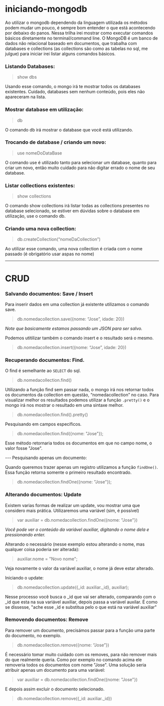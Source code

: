 # iniciando-mongodb

Ao utilizar o mongodb dependendo da linguagem utilizada os métodos podem mudar um pouco, é sempre bom entender o que está acontecendo por debaixo do panos. Nessa trilha irei mostrar como executar comandos básicos diretamente no terminal/command line.
O MongoDB é um banco de dados não relacional baseado em documentos, que trabalha com databases e collections (as collections são como as tabelas no sql, me julgue) para iniciar irei listar alguns comandos básicos.

### Listando Databases:

> show dbs

Usando esse comando, o mongo irá te mostrar todos os databases existentes. Cuidado, databases sem nenhum conteúdo, pois eles  não apareceram na lista.

### Mostrar database em utilização:

> db

O comando db irá mostrar o database que você está utilizando.

### Trocando de database / criando um novo:

> use nomeDoDataBase

O comando use é utilizado tanto para selecionar um database, quanto para criar um novo, então muito cuidado para não digitar errado o nome de seu database.

### Listar collections existentes:

> show collections

O comando show collections irá listar todas as collections presentes no database selecionado, se estiver em dúvidas sobre o database em utilização, use o comando db.

### Criando uma nova collection:

> db.createCollection(“nomeDaCollection”)

Ao utilizar esse comando, uma nova collection é criada com o nome passado (é obrigatório usar aspas no nome)

<hr>

# CRUD

### Salvando documentos: Save / Insert

Para inserir dados em uma collection já existente utilizamos o comando save.

> db.nomedacollection.save({nome: “Jose”, idade: 20})

<i>Note que basicamente estamos passando um JSON para ser salvo.</i>

Podemos utitilizar também o comando insert e o resultado será o mesmo.

> db.nomedacollection.insert({nome: “Jose”, idade: 20})

### Recuperando documentos: Find.

O find é semelhante ao `SELECT` do sql.

> db.nomedacollection.find()

Utilizando a função find sem passar nada, o mongo irá nos retornar todos os documentos da collection em questão, “nomedacollection” no caso.
Para visualizar melhor os resultados podemos utilizar a função `.pretty()` e o mongo irá nos
mostrar o resultado em uma sintaxe melhor.

> db.nomedacollection.find().pretty()

Pesquisando em campos específicos.

> db.nomedacollection.find({nome: "Jose"});

Esse método retornaria todos os documentos em que no campo nome, o valor fosse "Jose".

 --- Pesquisando apenas um documento:

Quando queremos trazer apenas um registro utilizamos a função `findOne()`.
Essa função retorna somente o primeiro resultado encontrado.

> db.nomedacollection.findOne({nome: "Jose"});

### Alterando documentos: Update

Existem varias formas de realizar um update, vou mostrar uma que considero mais prática. Utilizaremos uma variável (sim, é possível)

> var auxiliar = db.nomedacollection.findOne({nome: "Jose"})

<i>Você pode ver o conteúdo da variável auxiliar, digitando o nome dela e pressionando enter.</i>

Alterando o necessário (nesse exemplo estou alterando o nome, mas qualquer coisa poderia ser alterada):

> auxiliar.nome = "Novo nome";

Veja novamente o valor da variável auxiliar, o nome já deve estar alterado.

Iniciando o update:

> db.nomedacollection.update({_id: auxiliar._id}, auxiliar);

Nesse processo você busca o _id que vai ser alterado, comparando com o _id que esta na sua variável auxiliar, depois passa a variável auxilar. É como se dissesse, "ache esse _id e substitua pelo o que está na variável auxiliar"

### Removendo documentos: Remove

Para remover um documento, precisámos passar para a função uma parte do documento, no exemplo.

> db.nomedacollection.remove({nome: “Jose”})

É necessário tomar muito cuidado com os removes, para não remover mais do que realmente queria. Como por exemplo no comando acima ele removeria todos os documentos com nome "Jose".
Uma solução seria atribuir apenas um documento para uma variável:

> var auxiliar = db.nomedacollection.findOne({nome: "Jose"})

E depois assim excluir o documento selecionado.

> db.nomedacollection.remove({_id: auxiliar._id})
